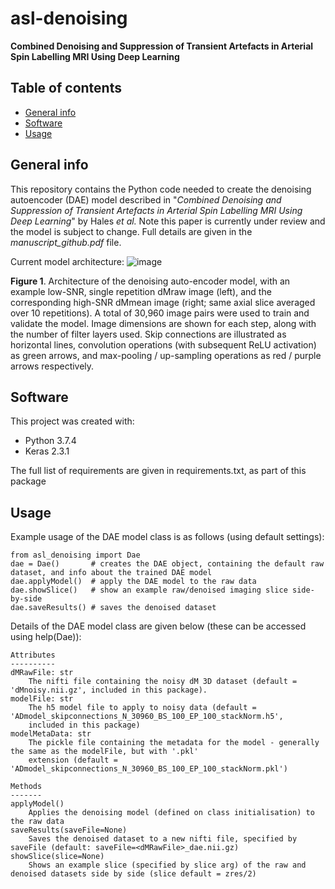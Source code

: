 # asl-denoising
**Combined Denoising and Suppression of Transient Artefacts in Arterial Spin Labelling MRI Using Deep Learning**

## Table of contents
* [General info](#general-info)
* [Software](#software)
* [Usage](#usage)

## General info
This repository contains the Python code needed to create the denoising autoencoder (DAE) model described in "*Combined Denoising and Suppression of Transient Artefacts in Arterial Spin Labelling MRI Using Deep Learning*" by Hales *et al.* Note this paper is currently under review and the model is subject to change. Full details are given in the *manuscript_github.pdf* file.

Current model architecture:
![image](https://user-images.githubusercontent.com/24695126/77834561-882fd000-713d-11ea-8ada-b4eef7958751.png)

**Figure 1**. Architecture of the denoising auto-encoder model, with an example low-SNR, single repetition dMraw image (left), and the corresponding high-SNR dMmean image (right; same axial slice averaged over 10 repetitions). A total of 30,960 image pairs were used to train and validate the model. Image dimensions are shown for each step, along with the number of filter layers used. Skip connections are illustrated as horizontal lines, convolution operations (with subsequent ReLU activation) as green arrows, and max-pooling / up-sampling operations as red / purple arrows respectively. 

## Software
This project was created with:
* Python 3.7.4
* Keras 2.3.1

The full list of requirements are given in requirements.txt, as part of this package

## Usage
Example usage of the DAE model class is as follows (using default settings):
```
from asl_denoising import Dae
dae = Dae()       # creates the DAE object, containing the default raw dataset, and info about the trained DAE model
dae.applyModel()  # apply the DAE model to the raw data
dae.showSlice()   # show an example raw/denoised imaging slice side-by-side
dae.saveResults() # saves the denoised dataset
```
Details of the DAE model class are given below (these can be accessed using help(Dae)):

    Attributes
    ----------
    dMRawFile: str
        The nifti file containing the noisy dM 3D dataset (default = 'dMnoisy.nii.gz', included in this package).
    modelFile: str
        The h5 model file to apply to noisy data (default = 'ADmodel_skipconnections_N_30960_BS_100_EP_100_stackNorm.h5',
        included in this package)
    modelMetaData: str
        The pickle file containing the metadata for the model - generally the same as the modelFile, but with '.pkl'
        extension (default = 'ADmodel_skipconnections_N_30960_BS_100_EP_100_stackNorm.pkl')

    Methods
    -------
    applyModel()
        Applies the denoising model (defined on class initialisation) to the raw data
    saveResults(saveFile=None)
        Saves the denoised dataset to a new nifti file, specified by saveFile (default: saveFile=<dMRawFile>_dae.nii.gz)
    showSlice(slice=None)
        Shows an example slice (specified by slice arg) of the raw and denoised datasets side by side (slice default = zres/2)








